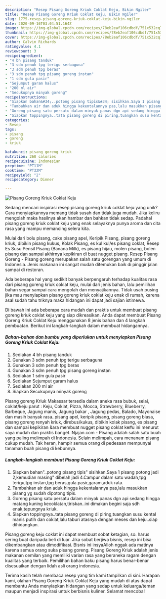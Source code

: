 ```yaml
---
description: "Resep Pisang Goreng Kriuk Coklat Keju, Bikin Ngiler"
title: "Resep Pisang Goreng Kriuk Coklat Keju, Bikin Ngiler"
slug: 1775-resep-pisang-goreng-kriuk-coklat-keju-bikin-ngiler
date: 2020-09-16T03:04:51.164Z
image: https://img-global.cpcdn.com/recipes/78eb2eaf106cdbdf/751x532cq70/pisang-goreng-kriuk-coklat-keju-foto-resep-utama.jpg
thumbnail: https://img-global.cpcdn.com/recipes/78eb2eaf106cdbdf/751x532cq70/pisang-goreng-kriuk-coklat-keju-foto-resep-utama.jpg
cover: https://img-global.cpcdn.com/recipes/78eb2eaf106cdbdf/751x532cq70/pisang-goreng-kriuk-coklat-keju-foto-resep-utama.jpg
author: Calvin Richards
ratingvalue: 4.1
reviewcount: 3
recipeingredient:
- "4 bh pisang tanduk"
- "3 sdm penuh tpg terigu serbaguna"
- "3 sdm penuh tpg beras"
- "3 sdm penuh tpg pisang goreng instan"
- "1 sdm gula pasir"
- "Sejumput garam halus"
- "200 ml air"
- "Secukupnya minyak goreng"
recipeinstructions:
- "Siapkan bahan&#34;..potong pisang tipis&#34; sisihkan.Saya 1 pisang potong jadi 2,kemudian masing&#34; dibelah jadi 4.Campur dalam satu wadah,tpg terigu,tpg instan,tpg beras,gula pasir,garam,aduk rata."
- "Tambahkan air dan aduk hingga kekentalannya pas,lalu masukkan pisang yg sudah dipotong tipis."
- "Goreng pisang satu persatu dalam minyak panas dgn api sedang hingga matang kuning kecoklatan,tiriskan..ini dimakan begini saja sdh enak,tepungnya kriuk."
- "Siapkan toppingnya..tata pisang goreng di piring,tuangkan susu kental manis putih dan coklat,lalu taburi atasnya dengan meses dan keju..siap dihidangkan."
categories:
- Resep
tags:
- pisang
- goreng
- kriuk

katakunci: pisang goreng kriuk 
nutrition: 260 calories
recipecuisine: Indonesian
preptime: "PT11M"
cooktime: "PT32M"
recipeyield: "2"
recipecategory: Dinner

---
```



![Pisang Goreng Kriuk Coklat Keju](https://img-global.cpcdn.com/recipes/78eb2eaf106cdbdf/751x532cq70/pisang-goreng-kriuk-coklat-keju-foto-resep-utama.jpg)

Sedang mencari inspirasi resep pisang goreng kriuk coklat keju yang unik? Cara menyiapkannya memang tidak susah dan tidak juga mudah. Jika keliru mengolah maka hasilnya akan hambar dan bahkan tidak sedap. Padahal pisang goreng kriuk coklat keju yang enak selayaknya punya aroma dan cita rasa yang mampu memancing selera kita.

Mulai dari bolu pisang, cake pisang apel, Keripik Pisang, pisang goreng kriuk, dibikin pisang kukus, Kolak Pisang, es kul kul/es pisang coklat, Resep Es Susu Pensil Pisang (Banana Milk), es pisang hijau, molen pisang, bolen pisang dan sampai akhirnya kepikiran di buat nugget pisang. Resep Pisang Goreng - Pisang goreng merupakan salah satu gorengan yang umum di Indonesia. Jenis makanan ini sangat mudah ditemukan baik di pinggir jalan sampai di restoran.

Ada beberapa hal yang sedikit banyak berpengaruh terhadap kualitas rasa dari pisang goreng kriuk coklat keju, mulai dari jenis bahan, lalu pemilihan bahan segar sampai cara mengolah dan menyajikannya. Tidak usah pusing jika mau menyiapkan pisang goreng kriuk coklat keju enak di rumah, karena asal sudah tahu triknya maka hidangan ini dapat jadi sajian istimewa.


Di bawah ini ada beberapa cara mudah dan praktis untuk membuat pisang goreng kriuk coklat keju yang siap dikreasikan. Anda dapat membuat Pisang Goreng Kriuk Coklat Keju menggunakan 8 jenis bahan dan 4 langkah pembuatan. Berikut ini langkah-langkah dalam membuat hidangannya.

<!--inarticleads1-->

##### Bahan-bahan dan bumbu yang diperlukan untuk menyiapkan Pisang Goreng Kriuk Coklat Keju:

1. Sediakan 4 bh pisang tanduk
1. Gunakan 3 sdm penuh tpg terigu serbaguna
1. Gunakan 3 sdm penuh tpg beras
1. Gunakan 3 sdm penuh tpg pisang goreng instan
1. Sediakan 1 sdm gula pasir
1. Sediakan Sejumput garam halus
1. Sediakan 200 ml air
1. Siapkan Secukupnya minyak goreng


Pisang goreng Kriuk Makassar tersedia dalam aneka rasa bubuk, selai, coklat/keju parut : Keju, Coklat, Pizza, Mocca, Strawberry, Blueberry, Barbeque, Jagung manis, Jagung bakar , Jagung pedas, Balado, Mayonaise dan masih banyak rasa..pisang apel, keripik pisang, pisang goreng biasa, pisang goreng renyah kriuk, direbus/kukus, dibikin kolak pisang, es pisang dan sampai kepikiran &amp;ara membuat nugget pisang coklat ke#u ini menurut saya mudah dan praktis banget. Njajan.com - Pisang adalah salah satu buah yang paling melimpah di Indonesia. Selain melimpah, cara menanam pisang cukup mudah. Tak heran, hampir semua orang di pedesaan mempunyai tanaman buah pisang di kebunnya. 

<!--inarticleads2-->

##### Langkah-langkah membuat Pisang Goreng Kriuk Coklat Keju:

1. Siapkan bahan&#34;..potong pisang tipis&#34; sisihkan.Saya 1 pisang potong jadi 2,kemudian masing&#34; dibelah jadi 4.Campur dalam satu wadah,tpg terigu,tpg instan,tpg beras,gula pasir,garam,aduk rata.
1. Tambahkan air dan aduk hingga kekentalannya pas,lalu masukkan pisang yg sudah dipotong tipis.
1. Goreng pisang satu persatu dalam minyak panas dgn api sedang hingga matang kuning kecoklatan,tiriskan..ini dimakan begini saja sdh enak,tepungnya kriuk.
1. Siapkan toppingnya..tata pisang goreng di piring,tuangkan susu kental manis putih dan coklat,lalu taburi atasnya dengan meses dan keju..siap dihidangkan.


Pisang goreng keju coklat ini dapat membuat sobat ketagian, so. harus sering buat daripada beli di luar. Jika sobat berjiwa bisnis, resep ini bisa dikembangkan atau dimodifikasi. Bisnis ini insyaAlloh nggak ada matinya karena semua orang suka pisang goreng. Pisang Goreng Kriuk adalah jenis makanan cemilan yang memiliki varian rasa yang beraneka ragam dengan kualitas yang terbaik. Pemilihan bahan baku pisang harus benar-benar disesuaikan dengan lidah asli orang indonesia. 

Terima kasih telah membaca resep yang tim kami tampilkan di sini. Harapan kami, olahan Pisang Goreng Kriuk Coklat Keju yang mudah di atas dapat membantu Anda menyiapkan hidangan yang sedap untuk keluarga/teman maupun menjadi inspirasi untuk berbisnis kuliner. Selamat mencoba!
